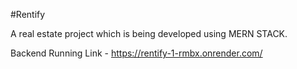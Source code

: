 
#Rentify

A real estate project which is being developed using MERN STACK.

Backend Running Link - https://rentify-1-rmbx.onrender.com/

